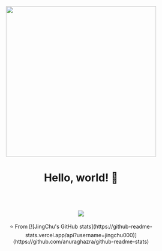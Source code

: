 <div align="center">
<img src="https://i.imgur.com/8MupZHY.gif" width="400px" />
<br>

# Hello, world! 👋


<br>
<br>
<br>
<img src="https://github-readme-stats.vercel.app/api?username=soroushchehresa&show_icons=true" />
<br>
<br>
⭐️ From [![JingChu's GitHub stats](https://github-readme-stats.vercel.app/api?username=jingchu000)](https://github.com/anuraghazra/github-readme-stats)
</div>